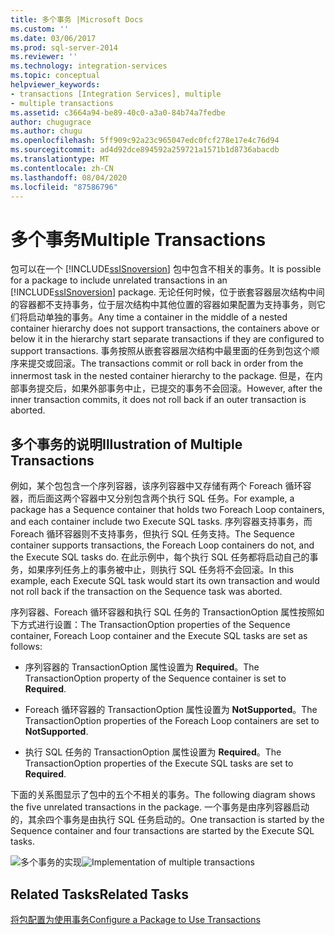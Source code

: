```yaml
---
title: 多个事务 |Microsoft Docs
ms.custom: ''
ms.date: 03/06/2017
ms.prod: sql-server-2014
ms.reviewer: ''
ms.technology: integration-services
ms.topic: conceptual
helpviewer_keywords:
- transactions [Integration Services], multiple
- multiple transactions
ms.assetid: c3664a94-be89-40c0-a3a0-84b74a7fedbe
author: chugugrace
ms.author: chugu
ms.openlocfilehash: 5ff909c92a23c965047edc0fcf278e17e4c76d94
ms.sourcegitcommit: ad4d92dce894592a259721a1571b1d8736abacdb
ms.translationtype: MT
ms.contentlocale: zh-CN
ms.lasthandoff: 08/04/2020
ms.locfileid: "87586796"
---
```

# <a name="multiple-transactions"></a><span data-ttu-id="c16b2-102">多个事务</span><span class="sxs-lookup"><span data-stu-id="c16b2-102">Multiple Transactions</span></span>
  <span data-ttu-id="c16b2-103">包可以在一个 [!INCLUDE[ssISnoversion](../includes/ssisnoversion-md.md)] 包中包含不相关的事务。</span><span class="sxs-lookup"><span data-stu-id="c16b2-103">It is possible for a package to include unrelated transactions in an [!INCLUDE[ssISnoversion](../includes/ssisnoversion-md.md)] package.</span></span> <span data-ttu-id="c16b2-104">无论任何时候，位于嵌套容器层次结构中间的容器都不支持事务，位于层次结构中其他位置的容器如果配置为支持事务，则它们将启动单独的事务。</span><span class="sxs-lookup"><span data-stu-id="c16b2-104">Any time a container in the middle of a nested container hierarchy does not support transactions, the containers above or below it in the hierarchy start separate transactions if they are configured to support transactions.</span></span> <span data-ttu-id="c16b2-105">事务按照从嵌套容器层次结构中最里面的任务到包这个顺序来提交或回滚。</span><span class="sxs-lookup"><span data-stu-id="c16b2-105">The transactions commit or roll back in order from the innermost task in the nested container hierarchy to the package.</span></span> <span data-ttu-id="c16b2-106">但是，在内部事务提交后，如果外部事务中止，已提交的事务不会回滚。</span><span class="sxs-lookup"><span data-stu-id="c16b2-106">However, after the inner transaction commits, it does not roll back if an outer transaction is aborted.</span></span>

## <a name="illustration-of-multiple-transactions"></a><span data-ttu-id="c16b2-107">多个事务的说明</span><span class="sxs-lookup"><span data-stu-id="c16b2-107">Illustration of Multiple Transactions</span></span>
 <span data-ttu-id="c16b2-108">例如，某个包包含一个序列容器，该序列容器中又存储有两个 Foreach 循环容器，而后面这两个容器中又分别包含两个执行 SQL 任务。</span><span class="sxs-lookup"><span data-stu-id="c16b2-108">For example, a package has a Sequence container that holds two Foreach Loop containers, and each container include two Execute SQL tasks.</span></span> <span data-ttu-id="c16b2-109">序列容器支持事务，而 Foreach 循环容器则不支持事务，但执行 SQL 任务支持。</span><span class="sxs-lookup"><span data-stu-id="c16b2-109">The Sequence container supports transactions, the Foreach Loop containers do not, and the Execute SQL tasks do.</span></span> <span data-ttu-id="c16b2-110">在此示例中，每个执行 SQL 任务都将启动自己的事务，如果序列任务上的事务被中止，则执行 SQL 任务将不会回滚。</span><span class="sxs-lookup"><span data-stu-id="c16b2-110">In this example, each Execute SQL task would start its own transaction and would not roll back if the transaction on the Sequence task was aborted.</span></span>

 <span data-ttu-id="c16b2-111">序列容器、Foreach 循环容器和执行 SQL 任务的 TransactionOption 属性按照如下方式进行设置：</span><span class="sxs-lookup"><span data-stu-id="c16b2-111">The TransactionOption properties of the Sequence container, Foreach Loop container and the Execute SQL tasks are set as follows:</span></span>

-   <span data-ttu-id="c16b2-112">序列容器的 TransactionOption 属性设置为 **Required**。</span><span class="sxs-lookup"><span data-stu-id="c16b2-112">The TransactionOption property of the Sequence container is set to **Required**.</span></span>

-   <span data-ttu-id="c16b2-113">Foreach 循环容器的 TransactionOption 属性设置为 **NotSupported**。</span><span class="sxs-lookup"><span data-stu-id="c16b2-113">The TransactionOption properties of the Foreach Loop containers are set to **NotSupported**.</span></span>

-   <span data-ttu-id="c16b2-114">执行 SQL 任务的 TransactionOption 属性设置为 **Required**。</span><span class="sxs-lookup"><span data-stu-id="c16b2-114">The TransactionOption properties of the Execute SQL tasks are set to **Required**.</span></span>

 <span data-ttu-id="c16b2-115">下面的关系图显示了包中的五个不相关的事务。</span><span class="sxs-lookup"><span data-stu-id="c16b2-115">The following diagram shows the five unrelated transactions in the package.</span></span> <span data-ttu-id="c16b2-116">一个事务是由序列容器启动的，其余四个事务是由执行 SQL 任务启动的。</span><span class="sxs-lookup"><span data-stu-id="c16b2-116">One transaction is started by the Sequence container and four transactions are started by the Execute SQL tasks.</span></span>

 <span data-ttu-id="c16b2-117">![多个事务的实现](media/mw-dts-trans2.gif "多个事务的实现")</span><span class="sxs-lookup"><span data-stu-id="c16b2-117">![Implementation of multiple transactions](media/mw-dts-trans2.gif "Implementation of multiple transactions")</span></span>

## <a name="related-tasks"></a><span data-ttu-id="c16b2-118">Related Tasks</span><span class="sxs-lookup"><span data-stu-id="c16b2-118">Related Tasks</span></span>
 [<span data-ttu-id="c16b2-119">将包配置为使用事务</span><span class="sxs-lookup"><span data-stu-id="c16b2-119">Configure a Package to Use Transactions</span></span>](../relational-databases/native-client-ole-db-transactions/transactions.md)


